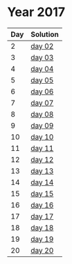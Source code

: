 # Year 2017

| Day | Solution |
| --- | --- |
| 2 | [day 02](/2017/day_02/src/main.rs) |
| 3 | [day 03](/2017/day_03/src/main.rs) |
| 4 | [day 04](/2017/day_04/src/main.rs) |
| 5 | [day 05](/2017/day_05/src/main.rs) |
| 6 | [day 06](/2017/day_06/src/main.rs) |
| 7 | [day 07](/2017/day_07/src/main.rs) |
| 8 | [day 08](/2017/day_08/src/main.rs) |
| 9 | [day 09](/2017/day_09/src/main.rs) |
| 10 | [day 10](/2017/day_10/src/main.rs) |
| 11 | [day 11](/2017/day_11/src/main.rs) |
| 12 | [day 12](/2017/day_12/src/main.rs) |
| 13 | [day 13](/2017/day_13/src/main.rs) |
| 14 | [day 14](/2017/day_14/src/main.rs) |
| 15 | [day 15](/2017/day_15/src/main.rs) |
| 16 | [day 16](/2017/day_16/src/main.rs) |
| 17 | [day 17](/2017/day_17/src/main.rs) |
| 18 | [day 18](/2017/day_18/src/main.rs) |
| 19 | [day 19](/2017/day_19/src/main.rs) |
| 20 | [day 20](/2017/day_20/src/main.rs) |
